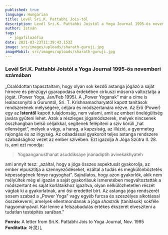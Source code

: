 ```yaml
---
published: true
language: Hungarian
title: Levél Sri.K. Pattabhi Jois-tól
description: Levél Sri.K. Pattahbi Joistól a Yoga Journal 1995-ös novemberi számában
author: István
tags:
  - jógafilozófia
date: 2021-03-23T11:39:43.153Z
image: src/images/uploads/sharath-guruji.jpg
imageMobil: src/images/uploads/sharath-guruji.jpg
---
```


### Levél Sri.K. Pattahbi Joistól a Yoga Journal 1995-ös novemberi számában

„Csalódottan tapasztaltam, hogy olyan sok kezdő astanga jógázó a saját hírneve és pénzügyi gyarapodása érdekében
cirkuszi műsorrá változtatja a jógát. (Power Yoga, Jan/Feb 1995). A „Power Yoganak” már a címe is lealacsonyító a
Gurumtól, Sri. T. Krishnamacharyatól kapott tanítások rendszerének mélységére, céljára és módszertanára nézve. Az Erő
(Power) egy az **Istentől** kapott tulajdonság, nem valami, amit az emberi önelégültség javára gyűteni lehet. Azok a
részleges jógamódszerek, melyek nincsenek összhangban belső céljaikkal, segítenek felépíteni a szív körüli „hat
ellenséget”, melyek a vágy, a harag, a kapzsiság, az illúzió, a gyermeteg rajongás és az irigység. Az odaadással
gyakorolt teljes astanga rendszere szabadsághoz vezet az ember szívében. Ezt igazolja A Jóga Szútra II. 28. is, ami ezt
mondja:

> Yogaanganusthanat asuddiksaye jnanadiptih avivekakhyateh

ami annyit tesz: „azáltal, hogy a jóga összes aspektusát gyakorolja, az ember elpusztítja a szennyeződéseket, ezáltal a
tudás és megkülönböztetés képességének fénye ragyoghat”. Sajnálatos, hogy azon gyakorlók, akik nem mélyültek még el
igazán a saját gyakorlásuk ismeretében megváltoztatták a módszertant és saját korlátaikhoz igazítva, olyan
nélkülözhetetlen részét vágtak ki a gyakorlatnak, ami ősi eredettel bírt. Az astanga jóga rendszerét sosem szabad a
„Power Yoga” vagy egyéb furcsa és szeszélyes alkotással összekeverni, amelyek ellentmondanak a jóga _shastrák_
(tanítások) sokféle hagyományával. Kár lenne a felszabadulás értékes ékszerét elveszíteni a tudatlan testépítés
sarában.”

**Forrás:** A letter from Sri.K. Pattabhi Jois to Yoga Journal, Nov. 1995 **Fordította:** 叶灵儿

